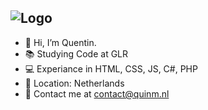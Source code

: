 ## ![Logo](https://quinm.nl/media/whiteLogo.png)

- 👋 Hi, I’m Quentin.
- 📚 Studying Code at GLR
- 💻 Experiance in HTML, CSS, JS, C#, PHP
- 📍 Location: Netherlands
- 📧 Contact me at contact@quinm.nl
